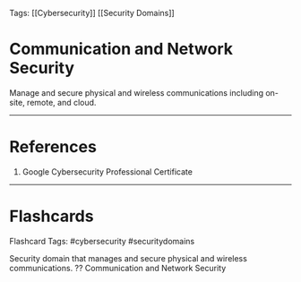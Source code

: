 Tags: [[Cybersecurity]] [[Security Domains]]
# Communication and Network Security

Manage and secure physical and wireless communications including on-site, remote, and cloud.

---
# References

1. Google Cybersecurity Professional Certificate

---
# Flashcards

Flashcard Tags: #cybersecurity #securitydomains 

Security domain that manages and secure physical and wireless communications.
??
Communication and Network Security
<!--SR:!2024-05-11,12,270!2024-05-03,4,210-->